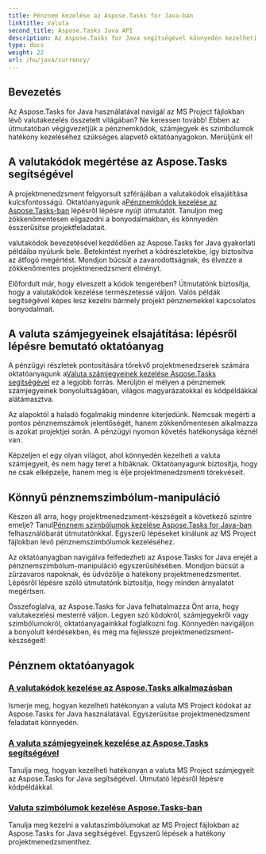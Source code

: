 ```yaml
---
title: Pénznem kezelése az Aspose.Tasks for Java-ban
linktitle: Valuta
second_title: Aspose.Tasks Java API
description: Az Aspose.Tasks for Java segítségével könnyedén kezelheti a valutakódokat, számjegyeket és szimbólumokat MS Project fájlokban. Egyszerűsítse a projektmenedzsmentet könnyen követhető oktatóanyagokkal.
type: docs
weight: 22
url: /hu/java/currency/
---
```


## Bevezetés

Az Aspose.Tasks for Java használatával navigál az MS Project fájlokban lévő valutakezelés összetett világában? Ne keressen tovább! Ebben az útmutatóban végigvezetjük a pénznemkódok, számjegyek és szimbólumok hatékony kezeléséhez szükséges alapvető oktatóanyagokon. Merüljünk el!

## A valutakódok megértése az Aspose.Tasks segítségével

 A projektmenedzsment felgyorsult szférájában a valutakódok elsajátítása kulcsfontosságú. Oktatóanyagunk a[Pénznemkódok kezelése az Aspose.Tasks-ban](./currency-codes/) lépésről lépésre nyújt útmutatót. Tanuljon meg zökkenőmentesen eligazodni a bonyodalmakban, és könnyedén ésszerűsítse projektfeladatait.

valutakódok bevezetésével kezdődően az Aspose.Tasks for Java gyakorlati példáiba nyúlunk bele. Betekintést nyerhet a kódrészletekbe, így biztosítva az átfogó megértést. Mondjon búcsút a zavarodottságnak, és élvezze a zökkenőmentes projektmenedzsment élményt.

Előfordult már, hogy elveszett a kódok tengerében? Útmutatónk biztosítja, hogy a valutakódok kezelése természetessé váljon. Valós példák segítségével képes lesz kezelni bármely projekt pénznemekkel kapcsolatos bonyodalmait.

## A valuta számjegyeinek elsajátítása: lépésről lépésre bemutató oktatóanyag

 A pénzügyi részletek pontosítására törekvő projektmenedzserek számára oktatóanyagunk a[Valuta számjegyeinek kezelése Aspose.Tasks segítségével](./currency-digits/) ez a legjobb forrás. Merüljön el mélyen a pénznemek számjegyeinek bonyolultságában, világos magyarázatokkal és kódpéldákkal alátámasztva.

Az alapoktól a haladó fogalmakig mindenre kiterjedünk. Nemcsak megérti a pontos pénznemszámok jelentőségét, hanem zökkenőmentesen alkalmazza is azokat projektjei során. A pénzügyi nyomon követés hatékonysága kéznél van.

Képzeljen el egy olyan világot, ahol könnyedén kezelheti a valuta számjegyeit, és nem hagy teret a hibáknak. Oktatóanyagunk biztosítja, hogy ne csak elképzelje, hanem meg is élje projektmenedzsmenti törekvéseit.

## Könnyű pénznemszimbólum-manipuláció

 Készen áll arra, hogy projektmenedzsment-készségeit a következő szintre emelje? Tanul[Pénznem szimbólumok kezelése Aspose.Tasks for Java-ban](./currency-symbols/) felhasználóbarát útmutatónkkal. Egyszerű lépéseket kínálunk az MS Project fájlokban lévő pénznemszimbólumok kezeléséhez.

Az oktatóanyagban navigálva felfedezheti az Aspose.Tasks for Java erejét a pénznemszimbólum-manipuláció egyszerűsítésében. Mondjon búcsút a zűrzavaros napoknak, és üdvözölje a hatékony projektmenedzsmentet. Lépésről lépésre szóló útmutatónk biztosítja, hogy minden árnyalatot megértsen.

Összefoglalva, az Aspose.Tasks for Java felhatalmazza Önt arra, hogy valutakezelési mesterré váljon. Legyen szó kódokról, számjegyekről vagy szimbólumokról, oktatóanyagainkkal foglalkozni fog. Könnyedén navigáljon a bonyolult kérdésekben, és még ma fejlessze projektmenedzsment-készségeit!

## Pénznem oktatóanyagok
### [A valutakódok kezelése az Aspose.Tasks alkalmazásban](./currency-codes/)
Ismerje meg, hogyan kezelheti hatékonyan a valuta MS Project kódokat az Aspose.Tasks for Java használatával. Egyszerűsítse projektmenedzsment feladatait könnyedén.
### [A valuta számjegyeinek kezelése az Aspose.Tasks segítségével](./currency-digits/)
Tanulja meg, hogyan kezelheti hatékonyan a valuta MS Project számjegyeit az Aspose.Tasks for Java segítségével. Útmutató lépésről lépésre kódpéldákkal.
### [Valuta szimbólumok kezelése Aspose.Tasks-ban](./currency-symbols/)
Tanulja meg kezelni a valutaszimbólumokat az MS Project fájlokban az Aspose.Tasks for Java segítségével. Egyszerű lépések a hatékony projektmenedzsmenthez.